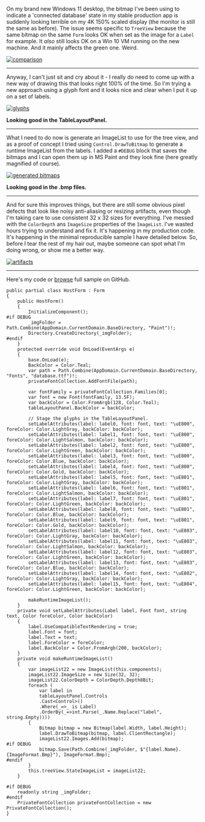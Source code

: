 On my brand new Windows 11 desktop, the bitmap I've been using to indicate a 'connected database' state in my stable production app is suddenly looking terrible on my 4K 150% scaled display (the monitor is still the same as before). The issue seems specific to `TreeView` because the same bitmap on the same `Form` looks OK when set as the image for a `Label` for example. It _also_ still looks OK on a Win 10 VM running on the new machine. And it mainly affects the green one. Weird.

[![comparison][1]][1]

***

Anyway, I can't just sit and cry about it - I really do need to come up with a new way of drawing this that looks right 100% of the time. So I'm trying a new approach using a glyph font and it looks nice and clear when I put it up on a set of labels. 

[![glyphs][2]][2]

**Looking good in the TableLayoutPanel.**
***
What I need to do now is generate an ImageList to use for the tree view, and as a proof of concept I tried using `Control.DrawToBitmap` to generate a runtime ImageList from the labels. I added a `#DEBUG` block that saves the bitmaps and I can open them up in MS Paint and they look fine (here greatly magnified of course).

[![generated bitmaps][3]][3]

**Looking good in the .bmp files.**
***
And for sure this improves things, but there are still some obvious pixel defects that look like noisy anti-aliasing or resizing artifacts, even though I'm taking care to use consistent 32 x 32 sizes for everything. I've messed with the `ColorDepth` ans `ImageSize` properties of the `ImageList`. I've wasted hours trying to understand and fix it.  It's happening in my production code. It's happening in the minimal reproducible sample I have detailed below. So, before I tear the rest of my hair out, maybe someone can spot what I'm doing wrong, or show me a better way. 

[![artifacts][4]][4]
***
Here's my code or [browse](https://github.com/IVSoftware/runtime-images-list.git) full sample on GitHub.

    public partial class HostForm : Form
    {
        public HostForm()
        {
            InitializeComponent();
    #if DEBUG
            _imgFolder = Path.Combine(AppDomain.CurrentDomain.BaseDirectory, "Paint")!;
            Directory.CreateDirectory(_imgFolder);
    #endif
        }
        protected override void OnLoad(EventArgs e)
        {
            base.OnLoad(e); 
            BackColor = Color.Teal;
            var path = Path.Combine(AppDomain.CurrentDomain.BaseDirectory, "Fonts", "database.ttf")!;
            privateFontCollection.AddFontFile(path);

            var fontFamily = privateFontCollection.Families[0];
            var font = new Font(fontFamily, 13.5F);
            var backColor = Color.FromArgb(128, Color.Teal);
            tableLayoutPanel.BackColor = backColor;

            // Stage the glyphs in the TableLayoutPanel.
            setLabelAttributes(label: label0, font: font, text: "\uE800", foreColor: Color.LightGray, backColor: backColor);
            setLabelAttributes(label: label1, font: font, text: "\uE800", foreColor: Color.LightSalmon, backColor: backColor);
            setLabelAttributes(label: label2, font: font, text: "\uE800", foreColor: Color.LightGreen, backColor: backColor);
            setLabelAttributes(label: label3, font: font, text: "\uE800", foreColor: Color.Blue, backColor: backColor);
            setLabelAttributes(label: label4, font: font, text: "\uE800", foreColor: Color.Gold, backColor: backColor);
            setLabelAttributes(label: label5, font: font, text: "\uE801", foreColor: Color.LightGray, backColor: backColor);
            setLabelAttributes(label: label6, font: font, text: "\uE801", foreColor: Color.LightSalmon, backColor: backColor); 
            setLabelAttributes(label: label7, font: font, text: "\uE801", foreColor: Color.LightGreen, backColor: backColor);
            setLabelAttributes(label: label8, font: font, text: "\uE801", foreColor: Color.Blue, backColor: backColor);
            setLabelAttributes(label: label9, font: font, text: "\uE801", foreColor: Color.Gold, backColor: backColor);
            setLabelAttributes(label: label10, font: font, text: "\uE803", foreColor: Color.LightGray, backColor: backColor);
            setLabelAttributes(label: label11, font: font, text: "\uE803", foreColor: Color.LightSalmon, backColor: backColor);
            setLabelAttributes(label: label12, font: font, text: "\uE803", foreColor: Color.LightGreen, backColor: backColor);
            setLabelAttributes(label: label13, font: font, text: "\uE803", foreColor: Color.Blue, backColor: backColor);
            setLabelAttributes(label: label14, font: font, text: "\uE802", foreColor: Color.LightGray, backColor: backColor);
            setLabelAttributes(label: label15, font: font, text: "\uE804", foreColor: Color.LightGreen, backColor: backColor);

            makeRuntimeImageList();
        }        
        private void setLabelAttributes(Label label, Font font, string text, Color foreColor, Color backColor)
        {
            label.UseCompatibleTextRendering = true;
            label.Font = font;
            label.Text = text;
            label.ForeColor = foreColor;
            label.BackColor = Color.FromArgb(200, backColor);
        }
        private void makeRuntimeImageList()
        {
            var imageList22 = new ImageList(this.components);
            imageList22.ImageSize = new Size(32, 32);
            imageList22.ColorDepth = ColorDepth.Depth8Bit;
            foreach (
                var label in 
                tableLayoutPanel.Controls
                .Cast<Control>()
                .Where(_=>_ is Label)
                .OrderBy(_=>int.Parse(_.Name.Replace("label", string.Empty))))
            {
                Bitmap bitmap = new Bitmap(label.Width, label.Height);
                label.DrawToBitmap(bitmap, label.ClientRectangle);
                imageList22.Images.Add(bitmap);
    #if DEBUG
                bitmap.Save(Path.Combine(_imgFolder, $"{label.Name}.{ImageFormat.Bmp}"), ImageFormat.Bmp);
    #endif
            }
            this.treeView.StateImageList = imageList22;
        }

    #if DEBUG
        readonly string _imgFolder;
    #endif
        PrivateFontCollection privateFontCollection = new PrivateFontCollection();
    }


  [1]: https://i.stack.imgur.com/sqUlV.png
  [2]: https://i.stack.imgur.com/U46hn.png
  [3]: https://i.stack.imgur.com/R4p2B.png
  [4]: https://i.stack.imgur.com/tojHI.png